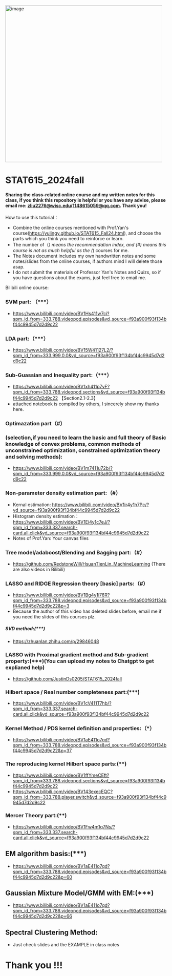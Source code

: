 <img width="490" alt="image" src="https://github.com/user-attachments/assets/f845d20a-0cd2-418c-98b0-f0308781cf4d">

# STAT615_2024fall
#### Sharing the class-related online course and my written notes for this class, if you think this repository is helpful or you have any advise, please email me: zliu2276@wisc.edu/1148615059@qq.com. Thank you!

How to use this tutorial：
  - Combine the online courses mentioned with Prof.Yan's course(https://yulingy.github.io/STAT615_Fall24.html), and choose the parts which you think you need to reinforce or learn.
  - The number of（*) means the recommendation index, and (#) means this course is not as much helpful as the (*) courses for me. 
  - The Notes document includes my own handwritten notes and some notes/slides from the online courses, if authors mind I will delete those asap.
  - I do not submit the materials of Professor Yan's Notes and Quizs, so if you have questions about the exams, just feel free to email me.

Bilibili online course:
### SVM part: （***）
  - https://www.bilibili.com/video/BV1Hs411w7ci?spm_id_from=333.788.videopod.episodes&vd_source=f93a900f93f134bf44c9945d7d2d9c22

### LDA part:（***）
  - https://www.bilibili.com/video/BV15W41127L2/?spm_id_from=333.999.0.0&vd_source=f93a900f93f134bf44c9945d7d2d9c22

### Sub-Guassian and Inequality part:（***）
  - https://www.bilibili.com/video/BV1xh411p7vF?spm_id_from=333.788.videopod.sections&vd_source=f93a900f93f134bf44c9945d7d2d9c22    【Section2.1-2.3】
  - attached notebook is compiled by others, I sincerely show my thanks here.

### Optimazation part（#）
### (selection,if you need to learn the basic and full theory of Basic knowledge of convex problems, common methods of unconstrained optimization, constrained optimization theory and solving methods):
  - https://www.bilibili.com/video/BV1m7411u72b/?spm_id_from=333.999.0.0&vd_source=f93a900f93f134bf44c9945d7d2d9c22

### Non-parameter density estimation part:（#）
  - Kernal estimation: https://www.bilibili.com/video/BV1ir4y1h7Pc/?vd_source=f93a900f93f134bf44c9945d7d2d9c22
  - Histogram density estimation：https://www.bilibili.com/video/BV1Ei4y1c7eJ/?spm_id_from=333.337.search-card.all.click&vd_source=f93a900f93f134bf44c9945d7d2d9c22
  - Notes of Prof.Yan: Your canvas files

### Tree model/adaboost/Blending and Bagging part:（#）
  - https://github.com/RedstoneWill/HsuanTienLin_MachineLearning (There are also videos in Bilibili)

### LASSO and RIDGE Regression theory [basic] parts:（#）
  - https://www.bilibili.com/video/BV1Bg4y1i76R?spm_id_from=333.788.videopod.episodes&vd_source=f93a900f93f134bf44c9945d7d2d9c22&p=3
  - Because the author of this video has deleted slides before, email me if you need the slides of this courses plz.

##### SVD method:(***)
  - https://zhuanlan.zhihu.com/p/29846048

### LASSO with Proximal gradient method and Sub-gradient property:(***)(You can upload my notes to Chatgpt to get explianed help)
  - https://github.com/JustinDs0205/STAT615_2024fall

### Hilbert space / Real number completeness part:(***)
  - https://www.bilibili.com/video/BV1cV411T7hb/?spm_id_from=333.337.search-card.all.click&vd_source=f93a900f93f134bf44c9945d7d2d9c22

### Kernel Method / PDS kernel definition and properties:（*）
  - https://www.bilibili.com/video/BV1aE411o7qd?spm_id_from=333.788.videopod.episodes&vd_source=f93a900f93f134bf44c9945d7d2d9c22&p=37

### The reproducing kernel Hilbert space parts:(**)
  - https://www.bilibili.com/video/BV1ffYmeCEft?spm_id_from=333.788.videopod.sections&vd_source=f93a900f93f134bf44c9945d7d2d9c22
  - https://www.bilibili.com/video/BV143execEQC?spm_id_from=333.788.player.switch&vd_source=f93a900f93f134bf44c9945d7d2d9c22

### Mercer Theory part:(**)
  - https://www.bilibili.com/video/BV1Fw4m1q7Ns/?spm_id_from=333.337.search-card.all.click&vd_source=f93a900f93f134bf44c9945d7d2d9c22

## EM algorithm basis:(***)
  - https://www.bilibili.com/video/BV1aE411o7qd?spm_id_from=333.788.videopod.episodes&vd_source=f93a900f93f134bf44c9945d7d2d9c22&p=60

## Gaussian Mixture Model/GMM with EM:(***)
  - https://www.bilibili.com/video/BV1aE411o7qd?spm_id_from=333.788.videopod.episodes&vd_source=f93a900f93f134bf44c9945d7d2d9c22&p=66

## Spectral Clustering Method:
  - Just check slides and the EXAMPLE in class notes

# Thank you !!!
